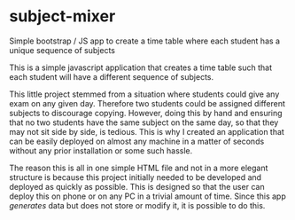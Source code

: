 # subject-mixer
Simple bootstrap / JS app to create a time table where each student has a unique sequence of subjects

This is a simple javascript application that creates a time table such that each student will have a different sequence of subjects. 

This little project stemmed from a situation where students could give any exam on any given day. Therefore two students could be assigned different subjects to discourage copying. However, doing this by hand and ensuring that no two students   have the same subject on the same day, so that they may not sit side by side, is tedious. This is why I created an application that can be easily deployed on almost any machine in a matter of seconds without any prior installation or some such hassle.

The reason this is all in one simple HTML file and not in a more elegant structure is because this project initially needed to be developed and deployed as quickly as possible. This is designed so that the user can deploy this on phone or on any PC in a trivial amount of time.  Since this app *generates* data but does not store or modify it, it is possible to do this.

